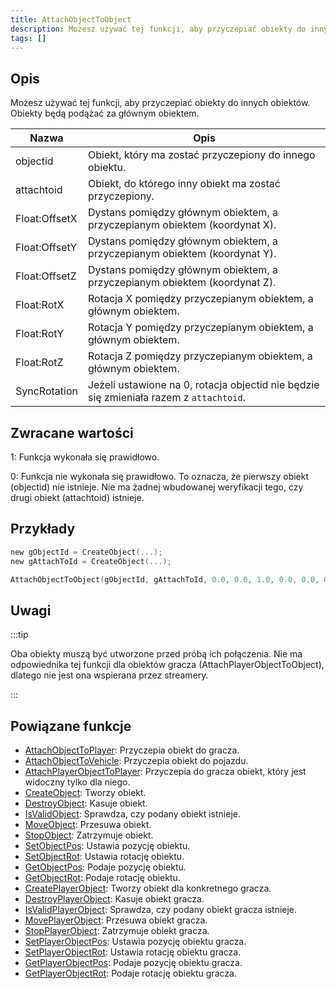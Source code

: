 ```yaml
---
title: AttachObjectToObject
description: Możesz używać tej funkcji, aby przyczepiać obiekty do innych obiektów. Obiekty będą podążać za głównym obiektem.
tags: []
---
```


<VersionWarn version='SA-MP 0.3d' />

## Opis

Możesz używać tej funkcji, aby przyczepiać obiekty do innych obiektów. Obiekty będą podążać za głównym obiektem.

| Nazwa         | Opis                                                                                   |
| ------------- | -------------------------------------------------------------------------------------- |
| objectid      | Obiekt, który ma zostać przyczepiony do innego obiektu.                                |
| attachtoid    | Obiekt, do którego inny obiekt ma zostać przyczepiony.                                 |
| Float:OffsetX | Dystans pomiędzy głównym obiektem, a przyczepianym obiektem (koordynat X).             |
| Float:OffsetY | Dystans pomiędzy głównym obiektem, a przyczepianym obiektem (koordynat Y).             |
| Float:OffsetZ | Dystans pomiędzy głównym obiektem, a przyczepianym obiektem (koordynat Z).             |
| Float:RotX    | Rotacja X pomiędzy przyczepianym obiektem, a głównym obiektem.                         |
| Float:RotY    | Rotacja Y pomiędzy przyczepianym obiektem, a głównym obiektem.                         |
| Float:RotZ    | Rotacja Z pomiędzy przyczepianym obiektem, a głównym obiektem.                         |
| SyncRotation  | Jeżeli ustawione na 0, rotacja objectid nie będzie się zmieniała razem z `attachtoid`. |

## Zwracane wartości

1: Funkcja wykonała się prawidłowo.

0: Funkcja nie wykonała się prawidłowo. To oznacza, że pierwszy obiekt (objectid) nie istnieje. Nie ma żadnej wbudowanej weryfikacji tego, czy drugi obiekt (attachtoid) istnieje.

## Przykłady

```c
new gObjectId = CreateObject(...);
new gAttachToId = CreateObject(...);

AttachObjectToObject(gObjectId, gAttachToId, 0.0, 0.0, 1.0, 0.0, 0.0, 0.0, 1);
```

## Uwagi

:::tip

Oba obiekty muszą być utworzone przed próbą ich połączenia. Nie ma odpowiednika tej funkcji dla obiektów gracza (AttachPlayerObjectToObject), dlatego nie jest ona wspierana przez streamery.

:::

## Powiązane funkcje

- [AttachObjectToPlayer](AttachObjectToPlayer.md): Przyczepia obiekt do gracza.
- [AttachObjectToVehicle](AttachObjectToVehicle.md): Przyczepia obiekt do pojazdu.
- [AttachPlayerObjectToPlayer](AttachPlayerObjectToPlayer.md): Przyczepia do gracza obiekt, który jest widoczny tylko dla niego.
- [CreateObject](CreateObject.md): Tworzy obiekt.
- [DestroyObject](DestroyObject.md): Kasuje obiekt.
- [IsValidObject](IsValidObject.md): Sprawdza, czy podany obiekt istnieje.
- [MoveObject](MoveObject.md): Przesuwa obiekt.
- [StopObject](StopObject.md): Zatrzymuje obiekt.
- [SetObjectPos](SetObjectPos.md): Ustawia pozycję obiektu.
- [SetObjectRot](SetObjectRot.md): Ustawia rotację obiektu.
- [GetObjectPos](GetObjectPos.md): Podaje pozycję obiektu.
- [GetObjectRot](GetObjectRot.md): Podaje rotację obiektu.
- [CreatePlayerObject](CreatePlayerObject.md): Tworzy obiekt dla konkretnego gracza.
- [DestroyPlayerObject](DestroyPlayerObject.md): Kasuje obiekt gracza.
- [IsValidPlayerObject](IsValidPlayerObject.md): Sprawdza, czy podany obiekt gracza istnieje.
- [MovePlayerObject](MovePlayerObject.md): Przesuwa obiekt gracza.
- [StopPlayerObject](StopPlayerObject.md): Zatrzymuje obiekt gracza.
- [SetPlayerObjectPos](SetPlayerObjectPos.md): Ustawia pozycję obiektu gracza.
- [SetPlayerObjectRot](SetPlayerObjectRot.md): Ustawia rotację obiektu gracza.
- [GetPlayerObjectPos](GetPlayerObjectPos.md): Podaje pozycję obiektu gracza.
- [GetPlayerObjectRot](GetPlayerObjectRot.md): Podaje rotację obiektu gracza.
